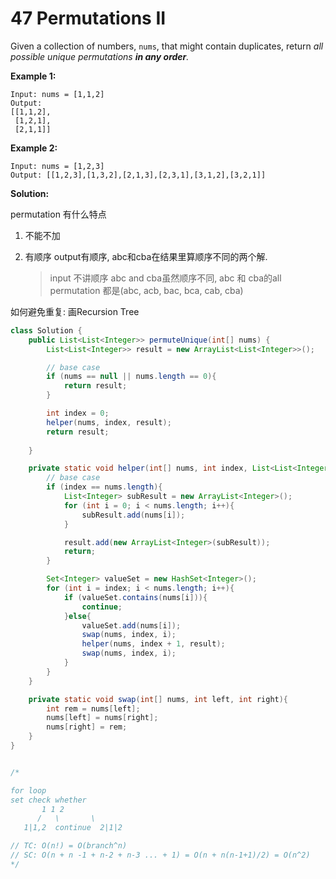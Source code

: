 # 47 Permutations II

Given a collection of numbers, `nums`, that might contain duplicates, return *all possible unique permutations **in any order**.*



**Example 1:**

```
Input: nums = [1,1,2]
Output:
[[1,1,2],
 [1,2,1],
 [2,1,1]]
```

**Example 2:**

```
Input: nums = [1,2,3]
Output: [[1,2,3],[1,3,2],[2,1,3],[2,3,1],[3,1,2],[3,2,1]]
```

 

**Solution:**

permutation 有什么特点

1. 不能不加

2. 有顺序 output有顺序, abc和cba在结果里算顺序不同的两个解.

   > input 不讲顺序 abc and cba虽然顺序不同, abc 和 cba的all permutation 都是(abc, acb, bac, bca, cab, cba)

如何避免重复: 画Recursion Tree

```java
class Solution {
    public List<List<Integer>> permuteUnique(int[] nums) {
        List<List<Integer>> result = new ArrayList<List<Integer>>();

        // base case
        if (nums == null || nums.length == 0){
            return result;
        }

        int index = 0;
        helper(nums, index, result);
        return result;
        
    }

    private static void helper(int[] nums, int index, List<List<Integer>> result){
        // base case 
        if (index == nums.length){
            List<Integer> subResult = new ArrayList<Integer>();
            for (int i = 0; i < nums.length; i++){
                subResult.add(nums[i]);
            }

            result.add(new ArrayList<Integer>(subResult));
            return;
        }

        Set<Integer> valueSet = new HashSet<Integer>();
        for (int i = index; i < nums.length; i++){
            if (valueSet.contains(nums[i])){
                continue;
            }else{
                valueSet.add(nums[i]);
                swap(nums, index, i);
                helper(nums, index + 1, result);
                swap(nums, index, i);
            }
        }
    }

    private static void swap(int[] nums, int left, int right){
        int rem = nums[left];
        nums[left] = nums[right];
        nums[right] = rem;
    }
}


/*

for loop 
set check whether 
       1 1 2  
      /   \       \ 
   1|1,2  continue  2|1|2

// TC: O(n!) = O(branch^n)
// SC: O(n + n -1 + n-2 + n-3 ... + 1) = O(n + n(n-1+1)/2) = O(n^2)
*/
```

